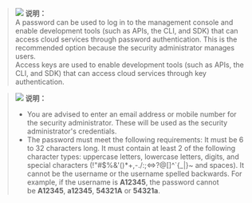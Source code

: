 >![](public_sys-resources/icon-note.gif) **说明：**  
>A password can be used to log in to the management console and enable development tools \(such as APIs, the CLI, and SDK\) that can access cloud services through password authentication. This is the recommended option because the security administrator manages users.  
>Access keys are used to enable development tools \(such as APIs, the CLI, and SDK\) that can access cloud services through key authentication.

>![](public_sys-resources/icon-note.gif) **说明：**  
>-   You are advised to enter an email address or mobile number for the security administrator. These will be used as the security administrator's credentials.  
>-   The password must meet the following requirements:
>    It must be 6 to 32 characters long.
>    It must contain at least 2 of the following character types: uppercase letters, lowercase letters, digits, and special characters \(!"\#$%&'\(\)\*+,-./:;<=\>?@\[\]^\`\{\_|\}~ and spaces\).
>    It cannot be the username or the username spelled backwards. For example, if the username is  **A12345**, the password cannot be **A12345**, **a12345**, **54321A** or **54321a**.

